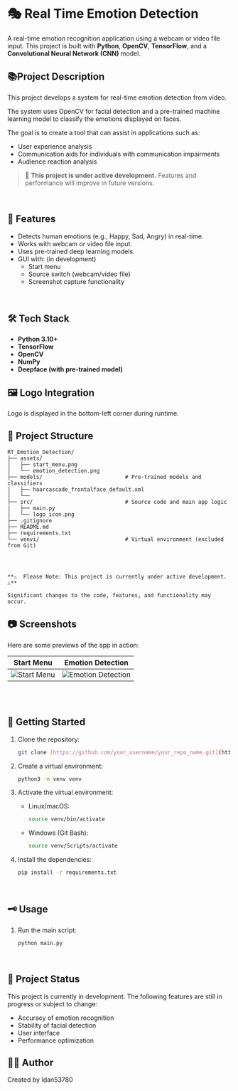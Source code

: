 # 🎭 Real Time Emotion Detection

A real-time emotion recognition application using a webcam or video file input. This project is built with **Python**, **OpenCV**, **TensorFlow**, and a **Convolutional Neural Network (CNN)** model.
<br>
## 📚Project Description

This project develops a system for real-time emotion detection from video. 

The system uses OpenCV for facial detection and a pre-trained machine learning model to classify the emotions displayed on faces.

The goal is to create a tool that can assist in applications such as:

* User experience analysis
* Communication aids for individuals with communication impairments
* Audience reaction analysis


> 🚧 **This project is under active development.** Features and performance will improve in future versions.
<br>

## 📌 Features

- Detects human emotions (e.g., Happy, Sad, Angry) in real-time.
- Works with webcam or video file input.
- Uses pre-trained deep learning models.
- GUI with: (in development)
  - Start menu
  - Source switch (webcam/video file)
  - Screenshot capture functionality
<br>

## 🛠️ Tech Stack

- **Python 3.10+**
- **TensorFlow**
- **OpenCV**
- **NumPy**
- **Deepface (with pre-trained model)**
  
## 🖼️ Logo Integration
 Logo is displayed in the bottom-left corner during runtime.

## 📁 Project Structure

```plaintext
RT_Emotion_Detection/
├── assets/                          
│   ├── start_menu.png
│   └── emotion_detection.png
├── models/                          # Pre-trained models and classifiers
│   ├── haarcascade_frontalface_default.xml
│   └── 
├── src/                             # Source code and main app logic
|   ├── main.py                        
│   └── logo_icon.png
├── .gitignore
├── README.md
├── requirements.txt
└── venvi/                           # Virtual environment (excluded from Git)




**⚠️  Please Note: This project is currently under active development.  ⚠️**

Significant changes to the code, features, and functionality may occur.

```


## 📷 Screenshots

Here are some previews of the app in action:

| Start Menu | Emotion Detection |
|------------|-------------------|
| ![Start Menu](assets/start_menu.png) | ![Emotion Detection](assets/emotion_detection.png) |



<br><br>

## 🚀 Getting Started

1.  Clone the repository:

    ```bash
    git clone [https://github.com/your_username/your_repo_name.git](https://github.com/your_username/your_repo_name.git)
    ```

2.  Create a virtual environment:

    ```bash
    python3 -m venv venv
    ```

3.  Activate the virtual environment:

    * Linux/macOS:

        ```bash
        source venv/bin/activate
        ```

    * Windows (Git Bash):

        ```bash
        source venv/Scripts/activate
        ```

4.  Install the dependencies:

    ```bash
    pip install -r requirements.txt
    ```
<br>

## 🗝️ Usage

1.  Run the main script:

    ```bash
    python main.py  
    ```
<br>

## 📝 Project Status

This project is currently in development. The following features are still in progress or subject to change:

* Accuracy of emotion recognition
* Stability of facial detection
* User interface
* Performance optimization


## 🙋‍♂️ Author
Created by Idan53780





